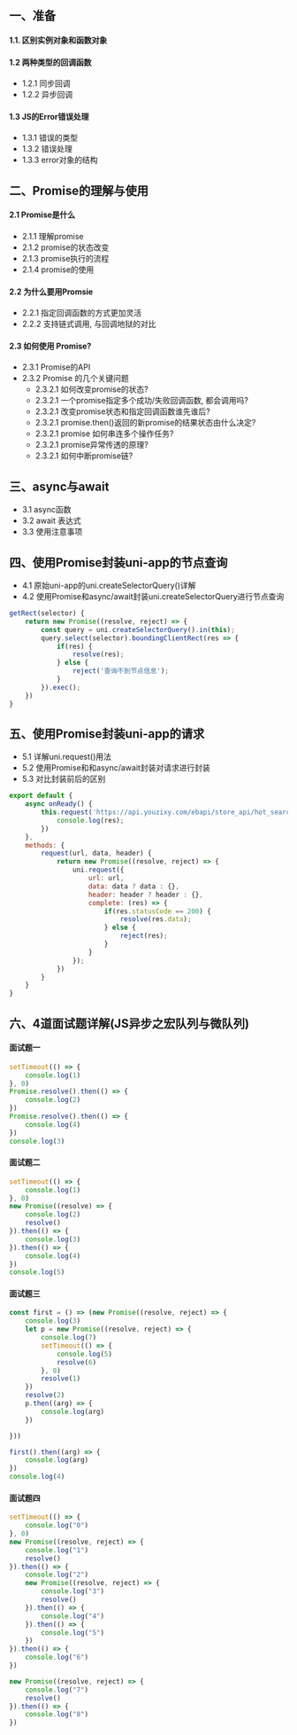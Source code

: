 ## 一、准备  
#### 1.1. 区别实例对象和函数对象  
#### 1.2 两种类型的回调函数  

- 1.2.1 同步回调  
- 1.2.2 异步回调  


#### 1.3 JS的Error错误处理  
- 1.3.1 错误的类型  
- 1.3.2 错误处理  
- 1.3.3 error对象的结构  

	
## 二、Promise的理解与使用  
#### 2.1 Promise是什么  
- 2.1.1 理解promise  
- 2.1.2 promise的状态改变  
- 2.1.3 promise执行的流程  
- 2.1.4 promise的使用  

#### 2.2 为什么要用Promsie  
- 2.2.1 指定回调函数的方式更加灵活  
- 2.2.2 支持链式调用, 与回调地狱的对比  

#### 2.3 如何使用 Promise?  
- 2.3.1 Promise的API  
- 2.3.2 Promise 的几个关键问题  
	- 2.3.2.1 如何改变promise的状态?  
	- 2.3.2.1 一个promise指定多个成功/失败回调函数, 都会调用吗?  
	- 2.3.2.1 改变promise状态和指定回调函数谁先谁后?  
	- 2.3.2.1 promise.then()返回的新promise的结果状态由什么决定?  
	- 2.3.2.1 promise 如何串连多个操作任务?  
	- 2.3.2.1 promise异常传透的原理?  
	- 2.3.2.1 如何中断promise链?  

## 三、async与await  
- 3.1 async函数  
- 3.2 await 表达式  
- 3.3 使用注意事项  

## 四、使用Promise封装uni-app的节点查询  
- 4.1 原始uni-app的uni.createSelectorQuery()详解  
- 4.2 使用Promise和async/await封装uni.createSelectorQuery进行节点查询  

```js
getRect(selector) {
	return new Promise((resolve, reject) => {
		const query = uni.createSelectorQuery().in(this);
		query.select(selector).boundingClientRect(res => {
			if(res) {
				resolve(res);
			} else {
				reject('查询不到节点信息');
			}
		}).exec();
	})
}
```

## 五、使用Promise封装uni-app的请求  

- 5.1 详解uni.request()用法  
- 5.2 使用Promise和和async/await封装对请求进行封装  
- 5.3 对比封装前后的区别  

```js
export default {
	async onReady() {
		this.request('https://api.youzixy.com/ebapi/store_api/hot_search').then(res => {
			console.log(res);
		})
	},
	methods: {
		request(url, data, header) {
			return new Promise((resolve, reject) => {
				uni.request({
					url: url, 
					data: data ? data : {},
					header: header ? header : {},
					complete: (res) => {
						if(res.statusCode == 200) {
							resolve(res.data);
						} else {
							reject(res);
						}
					}
				});
			})
		}
	}
}
```

## 六、4道面试题详解(JS异步之宏队列与微队列)

#### 面试题一
```js
setTimeout(() => {
	console.log(1)
}, 0)
Promise.resolve().then(() => {
	console.log(2)
})
Promise.resolve().then(() => {
	console.log(4)
})
console.log(3)
```

#### 面试题二
```js
setTimeout(() => {
	console.log(1)
}, 0)
new Promise((resolve) => {
	console.log(2)
	resolve()
}).then(() => {
	console.log(3)
}).then(() => {
	console.log(4)
})
console.log(5)
```


#### 面试题三
```js
const first = () => (new Promise((resolve, reject) => {
	console.log(3)
	let p = new Promise((resolve, reject) => {
		console.log(7)
		setTimeout(() => {
			console.log(5)
			resolve(6)
		}, 0)
		resolve(1)
	})
	resolve(2)
	p.then((arg) => {
		console.log(arg)
	})

}))

first().then((arg) => {
	console.log(arg)
})
console.log(4)
```


#### 面试题四
```js
setTimeout(() => {
	console.log("0")
}, 0)
new Promise((resolve, reject) => {
	console.log("1")
	resolve()
}).then(() => {
	console.log("2")
	new Promise((resolve, reject) => {
		console.log("3")
		resolve()
	}).then(() => {
		console.log("4")
	}).then(() => {
		console.log("5")
	})
}).then(() => {
	console.log("6")
})

new Promise((resolve, reject) => {
	console.log("7")
	resolve()
}).then(() => {
	console.log("8")
})
```
 


